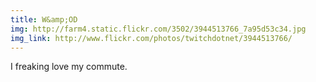 ```yaml
---
title: W&amp;OD 
img: http://farm4.static.flickr.com/3502/3944513766_7a95d53c34.jpg 
img_link: http://www.flickr.com/photos/twitchdotnet/3944513766/ 
---
```

I freaking love my commute.